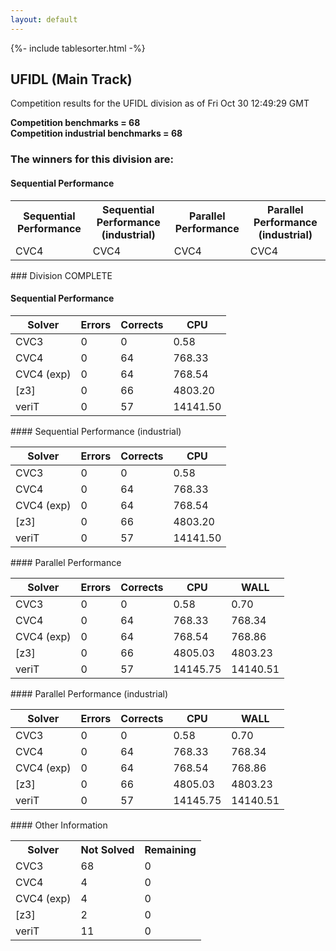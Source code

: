 ```yaml
---
layout: default
---
```

{%- include tablesorter.html -%}

##  UFIDL (Main Track)

Competition results for the UFIDL division as of Fri Oct 30 12:49:29 GMT

**Competition benchmarks = 68** 
**<br/>Competition industrial benchmarks = 68** 

### The winners for this division are: 
#### Sequential Performance
<table>
<tr>
<th class="center">Sequential Performance</th>
<th class="center">Sequential Performance (industrial)</th>
<th class="center">Parallel Performance</th>
<th class="center">Parallel Performance (industrial)</th>
</tr>
<tr class="center">
<td>CVC4</td>
<td>CVC4</td>
<td>CVC4</td>
<td>CVC4</td>
</tr>
</table>
### Division COMPLETE
 




#### Sequential Performance
<table id="sequential" class="result sorted">
<thead>
<tr>
<th class="center">Solver</th><th class="center">Errors</th>
<th class="center">Corrects</th>
<th class="center">CPU</th>
</tr>
</thead>
<tr>
<td>CVC3</td>
<td class="right">0</td>
<td class="right">0</td>
<td class="right">0.58</td>
</tr>
<tr>
<td>CVC4</td>
<td class="right">0</td>
<td class="right">64</td>
<td class="right">768.33</td>
</tr>
<tr>
<td>CVC4 (exp)</td>
<td class="right">0</td>
<td class="right">64</td>
<td class="right">768.54</td>
</tr>
<tr>
<td>[z3]</td>
<td class="right">0</td>
<td class="right">66</td>
<td class="right">4803.20</td>
</tr>
<tr>
<td>veriT</td>
<td class="right">0</td>
<td class="right">57</td>
<td class="right">14141.50</td>
</tr>
</table>
#### Sequential Performance (industrial)
<table id="sequentiali" class="result sorted">
<thead>
<tr>
<th class="center">Solver</th><th class="center">Errors</th>
<th class="center">Corrects</th>
<th class="center">CPU</th>
</tr>
</thead>
<tr>
<td>CVC3</td>
<td class="right">0</td>
<td class="right">0</td>
<td class="right">0.58</td>
</tr>
<tr>
<td>CVC4</td>
<td class="right">0</td>
<td class="right">64</td>
<td class="right">768.33</td>
</tr>
<tr>
<td>CVC4 (exp)</td>
<td class="right">0</td>
<td class="right">64</td>
<td class="right">768.54</td>
</tr>
<tr>
<td>[z3]</td>
<td class="right">0</td>
<td class="right">66</td>
<td class="right">4803.20</td>
</tr>
<tr>
<td>veriT</td>
<td class="right">0</td>
<td class="right">57</td>
<td class="right">14141.50</td>
</tr>
</table>
#### Parallel Performance
<table id="parallel" class="result sorted">
<thead>
<tr>
<th class="center">Solver</th><th class="center">Errors</th>
<th class="center">Corrects</th>
<th class="center">CPU</th>
<th class="center">WALL</th>
</tr>
</thead>
<tr>
<td>CVC3</td>
<td class="right">0</td>
<td class="right">0</td>
<td class="right">0.58</td>
<td class="right">0.70</td>
</tr>
<tr>
<td>CVC4</td>
<td class="right">0</td>
<td class="right">64</td>
<td class="right">768.33</td>
<td class="right">768.34</td>
</tr>
<tr>
<td>CVC4 (exp)</td>
<td class="right">0</td>
<td class="right">64</td>
<td class="right">768.54</td>
<td class="right">768.86</td>
</tr>
<tr>
<td>[z3]</td>
<td class="right">0</td>
<td class="right">66</td>
<td class="right">4805.03</td>
<td class="right">4803.23</td>
</tr>
<tr>
<td>veriT</td>
<td class="right">0</td>
<td class="right">57</td>
<td class="right">14145.75</td>
<td class="right">14140.51</td>
</tr>

</table>
#### Parallel Performance (industrial)
<table id="paralleli" class="result sorted">
<thead>
<tr>
<th class="center">Solver</th><th class="center">Errors</th>
<th class="center">Corrects</th>
<th class="center">CPU</th>
<th class="center">WALL</th>
</tr>
</thead>
<tr>
<td>CVC3</td>
<td class="right">0</td>
<td class="right">0</td>
<td class="right">0.58</td>
<td class="right">0.70</td>
</tr>
<tr>
<td>CVC4</td>
<td class="right">0</td>
<td class="right">64</td>
<td class="right">768.33</td>
<td class="right">768.34</td>
</tr>
<tr>
<td>CVC4 (exp)</td>
<td class="right">0</td>
<td class="right">64</td>
<td class="right">768.54</td>
<td class="right">768.86</td>
</tr>
<tr>
<td>[z3]</td>
<td class="right">0</td>
<td class="right">66</td>
<td class="right">4805.03</td>
<td class="right">4803.23</td>
</tr>
<tr>
<td>veriT</td>
<td class="right">0</td>
<td class="right">57</td>
<td class="right">14145.75</td>
<td class="right">14140.51</td>
</tr>

</table>
#### Other Information
<table>
<tr>
<th class="center">Solver</th>
<th class="center">Not Solved</th>
<th class="center">Remaining</th>
</tr>
<tr>
<td>CVC3</td>
<td class="right">68</td>
<td class="right">0</td>
</tr>
<tr>
<td>CVC4</td>
<td class="right">4</td>
<td class="right">0</td>
</tr>
<tr>
<td>CVC4 (exp)</td>
<td class="right">4</td>
<td class="right">0</td>
</tr>
<tr>
<td>[z3]</td>
<td class="right">2</td>
<td class="right">0</td>
</tr>
<tr>
<td>veriT</td>
<td class="right">11</td>
<td class="right">0</td>
</tr>
</table>


